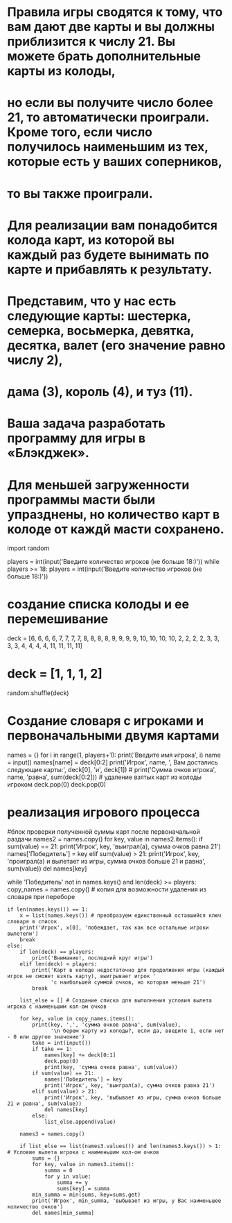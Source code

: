 
# Правила игры сводятся к тому, что вам дают две карты и вы должны приблизится к числу 21. Вы можете брать дополнительные карты из колоды,
# но если вы получите число более 21, то автоматически проиграли. Кроме того, если число получилось наименьшим из тех, которые есть у ваших соперников,
# то вы также проиграли.
#
# Для реализации вам понадобится колода карт, из которой вы каждый раз будете вынимать по карте и прибавлять к результату.
# Представим, что у нас есть следующие карты: шестерка, семерка, восьмерка, девятка, десятка, валет (его значение равно числу 2),
# дама (3), король (4), и туз (11).
#
# Ваша задача разработать программу для игры в «Блэкджек».

# Для меньшей загруженности программы масти были упразднены, но количество карт в колоде от каждй масти сохранено.

import random

players = int(input('Введите количество игроков (не больше 18:)'))
while players >= 18:
    players = int(input('Введите количество игроков (не больше 18:)'))

# создание списка колоды и ее перемешивание
deck = [6, 6, 6, 6, 7, 7, 7, 7, 8, 8, 8, 8, 9, 9, 9, 9, 10, 10, 10, 10, 2, 2, 2, 2, 3, 3, 3, 3, 4, 4, 4, 4, 11, 11, 11, 11]
# deck = [1, 1, 1, 2]
random.shuffle(deck)

# Создание словаря с игроками и первоначальными двумя картами
names = {}
for i in range(1, players+1):
    print('Введите имя игрока', i)
    name = input()
    names[name] = deck[0:2]
    print('Игрок', name, ', Вам достались следующие карты:', deck[0], 'и', deck[1])
    # print('Сумма очков игрока', name, 'равна', sum(deck[0:2]))
    # удаление взятых карт из колоды игроком
    deck.pop(0)
    deck.pop(0)

# реализация игрового процесса
#блок проверки полученной суммы карт после первоначальной раздачи
names2 = names.copy()
for key, value in names2.items():
    if sum(value) == 21:
        print('Игрок', key, 'выиграл(а), сумма очков равна 21')
        names['Победитель'] = key
    elif sum(value) > 21:
        print('Игрок', key, 'проиграл(а) и вылетает из игры, сумма очков больше 21 и равна', sum(value))
        del names[key]

while 'Победитель' not in names.keys() and len(deck) >= players:
    copy_names = names.copy()  # копия для возможности удаления из словаря при переборе

    if len(names.keys()) == 1:
        x = list(names.keys()) # преобразуем единственный оставшийся ключ словаря в список
        print('Игрок', x[0], 'побеждает, так как все остальные игроки вылетели')
        break
    else:
        if len(deck) == players:
            print('Внимание!, последний круг игры')
        elif len(deck) < players:
            print('Карт в колоде недостаточно для продолжения игры (каждый игрок не сможет взять карту), выигрывает игрок '
                  'с наибольшей суммой очков, но которая меньше 21')
            break

        list_else = [] # Создание списка для выполнения условия вылета игрока с наименьшим кол-ом очков

        for key, value in copy_names.items():
            print(key, ',', 'сумма очков равна', sum(value),
                  '\n берем карту из колоды?, если да, введите 1, если нет - 0 или другое значение')
            take = int(input())
            if take == 1:
                names[key] += deck[0:1]
                deck.pop(0)
                print(key, 'сумма очков равна', sum(value))
            if sum(value) == 21:
                names['Победитель'] = key
                print('Игрок', key, 'выиграл(а), сумма очков равна 21')
            elif sum(value) > 21:
                print('Игрок', key, 'выбывает из игры, сумма очков больше 21 и равна', sum(value))
                del names[key]
            else:
                list_else.append(value)

        names3 = names.copy()

        if list_else == list(names3.values()) and len(names3.keys()) > 1: # Условие вылета игрока с наименьшим кол-ом очков
            sums = {}
            for key, value in names3.items():
                summa = 0
                for y in value:
                    summa += y
                    sums[key] = summa
            min_summa = min(sums, key=sums.get)
            print('Игрок', min_summa, 'выбывает из игры, у Вас наименьшее количество очков')
            del names[min_summa]
